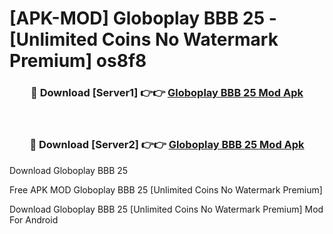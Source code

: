 # [APK-MOD] Globoplay  BBB 25 - [Unlimited Coins No Watermark Premium] os8f8



<div align="center">
<h3>🔴 Download [Server1] 👉👉 <a href="https://momento.my/?title=Globoplay__BBB_25">Globoplay  BBB 25 Mod Apk</a></h3><br>

<h3>🔴 Download [Server2] 👉👉 <a href="https://momento.my/?title=Globoplay__BBB_25">Globoplay  BBB 25 Mod Apk</a></h3>
</div>



Download Globoplay  BBB 25 

Free APK MOD Globoplay  BBB 25 [Unlimited Coins No Watermark Premium]

Download Globoplay  BBB 25 [Unlimited Coins No Watermark Premium] Mod For Android
